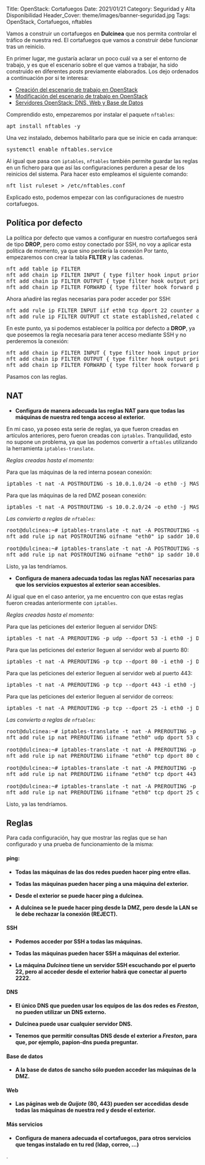 Title: OpenStack: Cortafuegos
Date: 2021/01/21
Category: Seguridad y Alta Disponibilidad
Header_Cover: theme/images/banner-seguridad.jpg
Tags: OpenStack, Cortafuegos, nftables

Vamos a construir un cortafuegos en **Dulcinea** que nos permita controlar el tráfico de nuestra red. El cortafuegos que vamos a construir debe funcionar tras un reinicio.

En primer lugar, me gustaría aclarar un poco cuál va a ser el entorno de trabajo, y es que el escenario sobre el que vamos a trabajar, ha sido construido en diferentes *posts* previamente elaborados. Los dejo ordenados a continuación por si te interesa:

- [Creación del escenario de trabajo en OpenStack](https://javierpzh.github.io/creacion-del-escenario-de-trabajo-en-openstack.html)
- [Modificación del escenario de trabajo en OpenStack](https://javierpzh.github.io/modificacion-del-escenario-de-trabajo-en-openstack.html)
- [Servidores OpenStack: DNS, Web y Base de Datos](https://javierpzh.github.io/servidores-openstack-dns-web-y-base-de-datos.html)

Comprendido esto, empezaremos por instalar el paquete `nftables`:

<pre>
apt install nftables -y
</pre>

Una vez instalado, debemos habilitarlo para que se inicie en cada arranque:

<pre>
systemctl enable nftables.service
</pre>

Al igual que pasa con `iptables`, `nftables` también permite guardar las reglas en un fichero para que así las configuraciones perduren a pesar de los reinicios del sistema. Para hacer esto empleamos el siguiente comando:

<pre>
nft list ruleset > /etc/nftables.conf
</pre>

Explicado esto, podemos empezar con las configuraciones de nuestro cortafuegos.


## Política por defecto

La política por defecto que vamos a configurar en nuestro cortafuegos será de tipo **DROP**, pero como estoy conectado por SSH, no voy a aplicar esta política de momento, ya que sino perdería la conexión Por tanto, empezaremos con crear la tabla **FILTER** y las cadenas.

<pre>
nft add table ip FILTER
nft add chain ip FILTER INPUT { type filter hook input priority 0 \;}
nft add chain ip FILTER OUTPUT { type filter hook output priority 0 \; }
nft add chain ip FILTER FORWARD { type filter hook forward priority 0 \; }
</pre>

Ahora añadiré las reglas necesarias para poder acceder por SSH:

<pre>
nft add rule ip FILTER INPUT iif eth0 tcp dport 22 counter accept
nft add rule ip FILTER OUTPUT ct state established,related counter accept
</pre>

En este punto, ya si podemos establecer la política por defecto a **DROP**, ya que poseemos la regla necesaria para tener acceso mediante SSH y no perderemos la conexión:

<pre>
nft add chain ip FILTER INPUT { type filter hook input priority 0 \; policy drop \;}
nft add chain ip FILTER OUTPUT { type filter hook output priority 0 \; policy drop \;}
nft add chain ip FILTER FORWARD { type filter hook forward priority 0 \; policy drop \;}
</pre>

Pasamos con las reglas.

## NAT

- **Configura de manera adecuada las reglas NAT para que todas las máquinas de nuestra red tenga acceso al exterior.**

En mi caso, ya poseo esta serie de reglas, ya que fueron creadas en artículos anteriores, pero fueron creadas con `iptables`. Tranquilidad, esto no supone un problema, ya que las podemos convertir a `nftables` utilizando la herramienta `iptables-translate`.

*Reglas creadas hasta el momento:*

Para que las máquinas de la red interna posean conexión:

<pre>
iptables -t nat -A POSTROUTING -s 10.0.1.0/24 -o eth0 -j MASQUERADE
</pre>

Para que las máquinas de la red DMZ posean conexión:

<pre>
iptables -t nat -A POSTROUTING -s 10.0.2.0/24 -o eth0 -j MASQUERADE
</pre>

*Las convierto a reglas de `nftables`:*

<pre>
root@dulcinea:~# iptables-translate -t nat -A POSTROUTING -s 10.0.1.0/24 -o eth0 -j MASQUERADE
nft add rule ip nat POSTROUTING oifname "eth0" ip saddr 10.0.1.0/24 counter masquerade

root@dulcinea:~# iptables-translate -t nat -A POSTROUTING -s 10.0.2.0/24 -o eth0 -j MASQUERADE
nft add rule ip nat POSTROUTING oifname "eth0" ip saddr 10.0.2.0/24 counter masquerade
</pre>

Listo, ya las tendríamos.

- **Configura de manera adecuada todas las reglas NAT necesarias para que los servicios expuestos al exterior sean accesibles.**

Al igual que en el caso anterior, ya me encuentro con que estas reglas fueron creadas anteriormente con `iptables`.

*Reglas creadas hasta el momento:*

Para que las peticiones del exterior lleguen al servidor DNS:

<pre>
iptables -t nat -A PREROUTING -p udp --dport 53 -i eth0 -j DNAT --to 10.0.1.6:53
</pre>

Para que las peticiones del exterior lleguen al servidor web al puerto 80:

<pre>
iptables -t nat -A PREROUTING -p tcp --dport 80 -i eth0 -j DNAT --to 10.0.2.6:80
</pre>

Para que las peticiones del exterior lleguen al servidor web al puerto 443:

<pre>
iptables -t nat -A PREROUTING -p tcp --dport 443 -i eth0 -j DNAT --to 10.0.2.6:443
</pre>

Para que las peticiones del exterior lleguen al servidor de correos:

<pre>
iptables -t nat -A PREROUTING -p tcp --dport 25 -i eth0 -j DNAT --to 10.0.1.6:25
</pre>

*Las convierto a reglas de `nftables`:*

<pre>
root@dulcinea:~# iptables-translate -t nat -A PREROUTING -p udp --dport 53 -i eth0 -j DNAT --to 10.0.1.6:53
nft add rule ip nat PREROUTING iifname "eth0" udp dport 53 counter dnat to 10.0.1.6:53

root@dulcinea:~# iptables-translate -t nat -A PREROUTING -p tcp --dport 80 -i eth0 -j DNAT --to 10.0.2.6:80
nft add rule ip nat PREROUTING iifname "eth0" tcp dport 80 counter dnat to 10.0.2.6:80

root@dulcinea:~# iptables-translate -t nat -A PREROUTING -p tcp --dport 443 -i eth0 -j DNAT --to 10.0.2.6:443
nft add rule ip nat PREROUTING iifname "eth0" tcp dport 443 counter dnat to 10.0.2.6:443

root@dulcinea:~# iptables-translate -t nat -A PREROUTING -p tcp --dport 25 -i eth0 -j DNAT --to 10.0.1.6:25
nft add rule ip nat PREROUTING iifname "eth0" tcp dport 25 counter dnat to 10.0.1.6:25
</pre>

Listo, ya las tendríamos.


## Reglas

Para cada configuración, hay que mostrar las reglas que se han configurado y una prueba de funcionamiento de la misma:

#### ping:

- **Todas las máquinas de las dos redes pueden hacer ping entre ellas.**



- **Todas las máquinas pueden hacer ping a una máquina del exterior.**



- **Desde el exterior se puede hacer ping a dulcinea.**



- **A dulcinea se le puede hacer ping desde la DMZ, pero desde la LAN se le debe rechazar la conexión (REJECT).**


#### SSH

- **Podemos acceder por SSH a todas las máquinas.**



- **Todas las máquinas pueden hacer SSH a máquinas del exterior.**



- **La máquina *Dulcinea* tiene un servidor SSH escuchando por el puerto 22, pero al acceder desde el exterior habrá que conectar al puerto 2222.**


#### DNS

- **El único DNS que pueden usar los equipos de las dos redes es *Freston*, no pueden utilizar un DNS externo.**



- **Dulcinea puede usar cualquier servidor DNS.**



- **Tenemos que permitir consultas DNS desde el exterior a *Freston*, para que, por ejemplo, papion-dns pueda preguntar.**


#### Base de datos

- **A la base de datos de sancho sólo pueden acceder las máquinas de la DMZ.**


#### Web

- **Las páginas web de *Quijote* (80, 443) pueden ser accedidas desde todas las máquinas de nuestra red y desde el exterior.**


#### Más servicios

- **Configura de manera adecuada el cortafuegos, para otros servicios que tengas instalado en tu red (ldap, correo, ...)**

.
